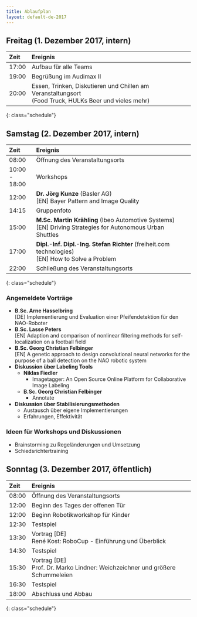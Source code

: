 ```yaml
---
title: Ablaufplan
layout: default-de-2017
---
```


## Freitag (1. Dezember 2017, intern)

| Zeit   | Ereignis                                |
|:-------|:----------------------------------------|
| 17:00  | Aufbau für alle Teams                   |
| 19:00  | Begrüßung im Audimax II                 |
| 20:00  | Essen, Trinken, Diskutieren und Chillen am Veranstaltungsort<br>(Food Truck, HULKs Beer und vieles mehr) |
{: class="schedule"}

## Samstag (2. Dezember 2017, intern)

| Zeit             | Ereignis                          |
|:-----------------|:----------------------------------|
| 08:00            | Öffnung des Veranstaltungsorts    |
| 10:00 -<br>18:00 | Workshops                         |
| 12:00            | **Dr. Jörg Kunze** (Basler AG) <br>[EN] Bayer Pattern and Image Quality |
| 14:15            | Gruppenfoto |
| 15:00            | **M.Sc. Martin Krähling** (Ibeo Automotive Systems) <br>[EN] Driving Strategies for Autonomous Urban Shuttles |
| 17:00            | **Dipl.-Inf. Dipl.-Ing. Stefan Richter** (freiheit.com technologies) <br>[EN] How to Solve a Problem |
| 22:00            | Schließung des Veranstaltungsorts |
{: class="schedule"}

### Angemeldete Vorträge

* **B.Sc. Arne Hasselbring**  
[DE] Implementierung und Evaluation einer Pfeifendetektion für den NAO-Roboter
* **B.Sc. Lasse Peters**  
[EN] Adaption and comparison of nonlinear filtering methods for self-localization on a football field
* **B.Sc. Georg Christian Felbinger**  
[EN] A genetic approach to design convolutional neural networks for the purpose of a ball detection on the NAO robotic system
* **Diskussion über Labeling Tools**
    * **Niklas Fiedler** 
        * Imagetagger: An Open Source Online Platform for Collaborative Image
          Labeling
    * **B.Sc. Georg Christian Felbinger**
        * Annotate
* **Diskussion über Stabilisierungsmethoden**
    * Austausch über eigene Implementierungen
    * Erfahrungen, Effektivität

### Ideen für Workshops und Diskussionen  

* Brainstorming zu Regeländerungen und Umsetzung
* Schiedsrichtertraining

## Sonntag (3. Dezember 2017, öffentlich)

| Zeit  | Ereignis                                                                        |
| :-    | :-                                                                              |
| 08:00 | Öffnung des Veranstaltungsorts                                                  |
| 12:00 | Beginn des Tages der offenen Tür                                                |
| 12:00 | Beginn Robotikworkshop für Kinder                                               |
| 12:30 | Testspiel                                                                       |
| 13:30 | Vortrag [DE]<br>René Kost: RoboCup - Einführung und Überblick                   |
| 14:30 | Testspiel                                                                       |
| 15:30 | Vortrag [DE]<br>Prof. Dr. Marko Lindner: Weichzeichner und größere Schummeleien |
| 16:30 | Testspiel                                                                       |
| 18:00 | Abschluss und Abbau                                                             |
{: class="schedule"}
